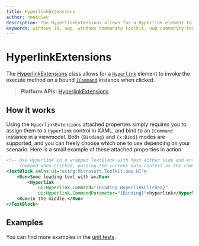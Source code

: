 ```yaml
---
title: HyperlinkExtensions
author: nmetulev
description: The HyperlinkExtensions allows for a Hyperlink element to invoke the execute method on a bound ICommand instance when clicked.
keywords: windows 10, uwp, windows community toolkit, uwp community toolkit, uwp toolkit, Hyperlink, extensions
---
```


# HyperlinkExtensions

The [HyperlinkExtensions](https://docs.microsoft.com/dotnet/api/microsoft.toolkit.uwp.ui.hyperlinkextensions) class allows for a [`Hyperlink`](https://docs.microsoft.com/uwp/api/Windows.UI.Xaml.Documents.Hyperlink) element to invoke the execute method on a bound [`ICommand`](https://docs.microsoft.com/uwp/api/Windows.UI.Xaml.Input.ICommand) instance when clicked.

> **Platform APIs:** [HyperlinkExtensions](https://docs.microsoft.com/dotnet/api/microsoft.toolkit.uwp.ui.hyperlinkextensions)

## How it works

Using the `HyperlinkExtensions` attached properties simply requires you to assign them to a `Hyperlink` control in XAML, and bind to an `ICommand` instance in a viewmodel. Both `{Binding}` and `{x:Bind}` modes are supported, and you can freely choose which one to use depending on your scenario. Here is a small example of these attached properties in action:

```xml
<!-- Use Hyperlink in a wrapped TextBlock with text either side and ensure it executes a
     command when clicked, passing the current data context as the command parameter -->
<TextBlock xmlns:ui="using:Microsoft.Toolkit.Uwp.UI">
    <Run>Some leading text with a</Run>
        <Hyperlink
            ui:Hyperlink.Command="{Binding HyperlinkClicked}"
            ui:Hyperlink.CommandParameter="{Binding}">hyperlink</Hyperlink>
    <Run>in the middle.</Run>
</TextBlock>
```

## Examples

You can find more examples in the [unit tests](https://github.com/windows-toolkit/WindowsCommunityToolkit/tree/master/UnitTests).